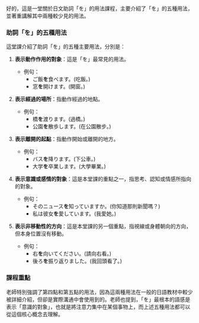 </br>

好的，這是一堂關於日文助詞「を」的用法課程，主要介紹了「を」的五種用法，並著重講解其中兩種較少見的用法。

### **助詞「を」的五種用法**

這堂課介紹了助詞「を」的五種主要用法，分別是：

1.  **表示動作作用的對象**：這是「を」最常見的用法。
    *   例句：
        *   ご飯**を**食べます。(吃飯。)
        *   窓**を**開けます。(開窗。)

2.  **表示經過的場所**：指動作經過的地點。
    *   例句：
        *   橋**を**渡ります。(過橋。)
        *   公園**を**散歩します。(在公園散步。)

3.  **表示離開的起點**：指動作開始或離開的地方。
    *   例句：
        *   バス**を**降ります。(下公車。)
        *   大学**を**卒業します。(大學畢業。)

4.  **表示意識或感情的對象**：這是本堂課的重點之一，指思考、認知或情感所指向的對象。
    *   例句：
        *   そのニュース**を**知っていますか。(你知道那則新聞嗎？)
        *   私は彼女**を**愛しています。(我愛她。)

5.  **表示非移動性的方向**：這是本堂課的另一個重點，指視線或身體朝向的方向，但本身位置沒有移動。
    *   例句：
        *   右**を**向いてください。(請向右看。)
        *   後ろ**を**振り返りました。(我回頭看了。)

### **課程重點**

老師特別強調了第四點和第五點的用法，因為這兩種用法在一般的日語教材中較少被詳細介紹，但卻是實際溝通中會使用到的。老師也提到，「を」最根本的語感是表示「意識的對象」，也就是將注意力集中在某個事物上，而上述五種用法都可以從這個核心概念去理解。
</br>
